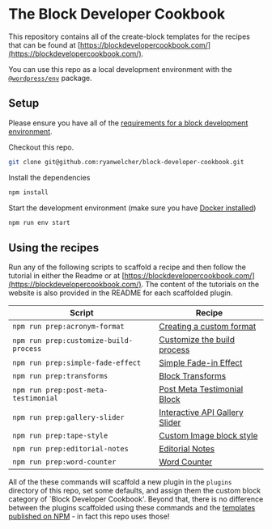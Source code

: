 # The Block Developer Cookbook

This repository contains all of the create-block templates for the recipes that can be found at [https://blockdevelopercookbook.com/](https://blockdevelopercookbook.com/).

You can use this repo as a local development environment with the [`@wordpress/env`](https://developer.wordpress.org/block-editor/reference-guides/packages/packages-env/) package.

## Setup

Please ensure you have all of the [requirements for a block development environment](https://developer.wordpress.org/block-editor/getting-started/devenv/).

Checkout this repo.

```bash
git clone git@github.com:ryanwelcher/block-developer-cookbook.git
```
Install the dependencies

```bash
npm install
```

Start the development environment (make sure you have [Docker installed](https://www.docker.com/products/docker-desktop/))

```bash
npm run env start
```

## Using the recipes

Run any of the following scripts to scaffold a recipe and then follow the tutorial in either the Readme or at [https://blockdevelopercookbook.com/](https://blockdevelopercookbook.com/). The content of the tutorials on the website is also provided in the README for each scaffolded plugin.

| Script                                 | Recipe                                                                                                       |
| -------------------------------------- | ------------------------------------------------------------------------------------------------------------ |
| `npm run prep:acronym-format`          | [Creating a custom format](https://blockdevelopercookbook.com/recipes/creating-a-custom-format/)             |
| `npm run prep:customize-build-process` | [Customize the build process](https://blockdevelopercookbook.com/recipes/customize-the-build-process/)       |
| `npm run prep:simple-fade-effect`      | [Simple Fade-in Effect](https://blockdevelopercookbook.com/recipes/simple-fade-in-effect/)                   |
| `npm run prep:transforms`              | [Block Transforms](https://blockdevelopercookbook.com/recipes/block-transforms/)                             |
| `npm run prep:post-meta-testimonial`   | [Post Meta Testimonial Block](https://blockdevelopercookbook.com/recipes/post-meta-testimonial-block/)       |
| `npm run prep:gallery-slider`          | [Interactive API Gallery Slider](https://blockdevelopercookbook.com/recipes/interactive-api-gallery-slider/) |
| `npm run prep:tape-style`              | [Custom Image block style](https://blockdevelopercookbook.com/recipes/custom-image-block-style/)             |
| `npm run prep:editorial-notes`         | [Editorial Notes](https://blockdevelopercookbook.com/recipes/editorial-notes/)                               |
| `npm run prep:word-counter`            | [Word Counter](https://blockdevelopercookbook.com/recipes/word-counter/)                               |

All of the these commands will scaffold a new plugin in the `plugins` directory of this repo, set some defaults, and assign them the custom block category of `Block Developer Cookbook'. Beyond that, there is no difference between the plugins scaffolded using these commands and the [templates published on NPM](https://www.npmjs.com/settings/block-developer-cookbook/packages) - in fact this repo uses those!

